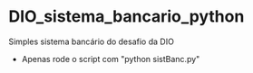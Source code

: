 # DIO_sistema_bancario_python
Simples sistema bancário do desafio da DIO

- Apenas rode o script com "python sistBanc.py"
